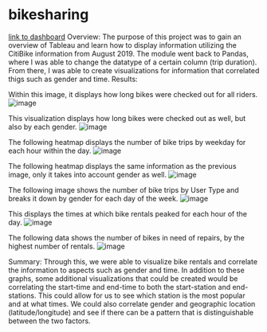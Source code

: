 # bikesharing


[link to dashboard]("https://public.tableau.com/app/profile/michael.xie/viz/CheckoutTimesforUsers_16380444871620/CitiBikeDataAnalysisChallenge?publish=yes")
Overview:
The purpose of this project was to gain an overview of Tableau and learn how to display information utilizing the CitiBike information from August 2019. The module went back to Pandas, where I was able to change the datatype of a certain column (trip duration). From there, I was able to create visualizations for information that correlated thigs such as gender and time. 
Results:
 
Within this image, it displays how long bikes were checked out for all riders. 
![image](https://user-images.githubusercontent.com/60826549/143786631-9640d79a-7f97-4e0f-ae38-f30f59368f12.png)
 
This visualization displays how long bikes were checked out as well, but also by each gender.
![image](https://user-images.githubusercontent.com/60826549/143786635-dfc2ff9e-ee32-40f9-8a2b-04e070f4c950.png)

 
The following heatmap displays the number of bike trips by weekday for each hour within the day.
![image](https://user-images.githubusercontent.com/60826549/143786638-64debda2-d0bc-46cf-a6a9-29b6a6916f85.png)

The following heatmap displays the same information as the previous image, only it takes into account gender as well.
![image](https://user-images.githubusercontent.com/60826549/143786643-c899f2be-c88a-4d7d-9dcb-62a3676b54c4.png)

The following image shows the number of bike trips by User Type and breaks it down by gender for each day of the week.
![image](https://user-images.githubusercontent.com/60826549/143786650-80dfbe5f-23c1-457d-8bd8-d2a52adcca35.png)

This displays the times at which bike rentals peaked for each hour of the day.
![image](https://user-images.githubusercontent.com/60826549/143786656-730a99ec-9d46-4f06-a11b-3d363a67dddc.png)

The following data shows the number of bikes in need of repairs, by the highest number of rentals.
![image](https://user-images.githubusercontent.com/60826549/143786657-f0f72901-ec46-4370-83e0-5a9368590ea4.png)

Summary:
Through this, we were able to visualize bike rentals and correlate the information to aspects such as gender and time. In addition to these graphs, some additional visualizations that could be created would be correlating the start-time and end-time to both the start-station and end-stations. This could allow for us to see which station is the most popular and at what times. We could also correlate gender and geographic location (latitude/longitude) and see if there can be a pattern that is distinguishable between the two factors.
